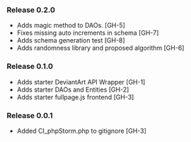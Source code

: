 ### Release 0.2.0
- Adds magic method to DAOs. [GH-5]
- Fixes missing auto increments in schema [GH-7]
- Adds schema generation test [GH-8]
- Adds randomness library and proposed algorithm [GH-6]

### Release 0.1.0
- Adds starter DeviantArt API Wrapper [GH-1]
- Adds starter DAOs and Entities [GH-2]
- Adds starter fullpage.js frontend [GH-3]

### Release 0.0.1
- Added CI_phpStorm.php to gitignore [GH-3]
